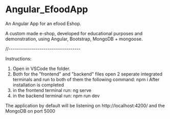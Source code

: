 # Angular_EfoodApp
An Angular App for an efood Eshop.

A custom made e-shop, developed for educational purposes and demonstration, using Angular, Bootstrap, MongoDB + mongoose.

//-----------------------------------

Instructions:
1. Open in VSCode the folder.
2. Both for the "frontend" and "backend" files open 2 seperate integrated terminals and run to both of them the following command: npm i
After installation is completed
3. in the frontend terminal run: ng serve
4. in the backend terminal run: npm run dev

The application by default will be listening on http://localhost:4200/
and the MongoDB on port 5000
